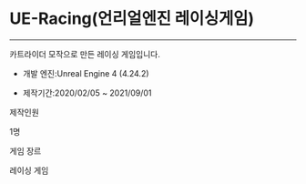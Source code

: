 # UE-Racing(언리얼엔진 레이싱게임)
---
카트라이더 모작으로 만든 레이싱 게임입니다.

* 개발 엔진:Unreal Engine 4 (4.24.2)

* 제작기간:2020/02/05 ~ 2021/09/01​


제작인원​

1명​

게임 장르​

레이싱 게임​

